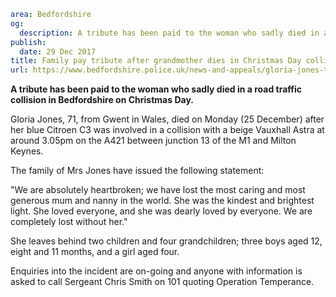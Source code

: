 ```yaml
area: Bedfordshire
og:
  description: A tribute has been paid to the woman who sadly died in a road traffic collision in Bedfordshire on Christmas Day.
publish:
  date: 29 Dec 2017
title: Family pay tribute after grandmother dies in Christmas Day collision
url: https://www.bedfordshire.police.uk/news-and-appeals/gloria-jones-tribute
```

**A tribute has been paid to the woman who sadly died in a road traffic collision in Bedfordshire on Christmas Day.**

Gloria Jones, 71, from Gwent in Wales, died on Monday (25 December) after her blue Citroen C3 was involved in a collision with a beige Vauxhall Astra at around 3.05pm on the A421 between junction 13 of the M1 and Milton Keynes.

The family of Mrs Jones have issued the following statement:

"We are absolutely heartbroken; we have lost the most caring and most generous mum and nanny in the world. She was the kindest and brightest light. She loved everyone, and she was dearly loved by everyone. We are completely lost without her."

She leaves behind two children and four grandchildren; three boys aged 12, eight and 11 months, and a girl aged four.

Enquiries into the incident are on-going and anyone with information is asked to call Sergeant Chris Smith on 101 quoting Operation Temperance.
